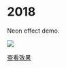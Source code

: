 # 2018
Neon effect demo.

<img src="https://goescat.github.io/neon.png"/>

<a href="https://goescat.github.io/2018.html">查看效果</a>
